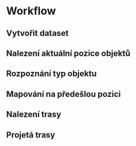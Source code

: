 # Workflow

## Vytvořit dataset

## Nalezení aktuální pozice objektů

## Rozpoznání typ objektu

## Mapování na předešlou pozici

## Nalezení trasy

## Projetá trasy




